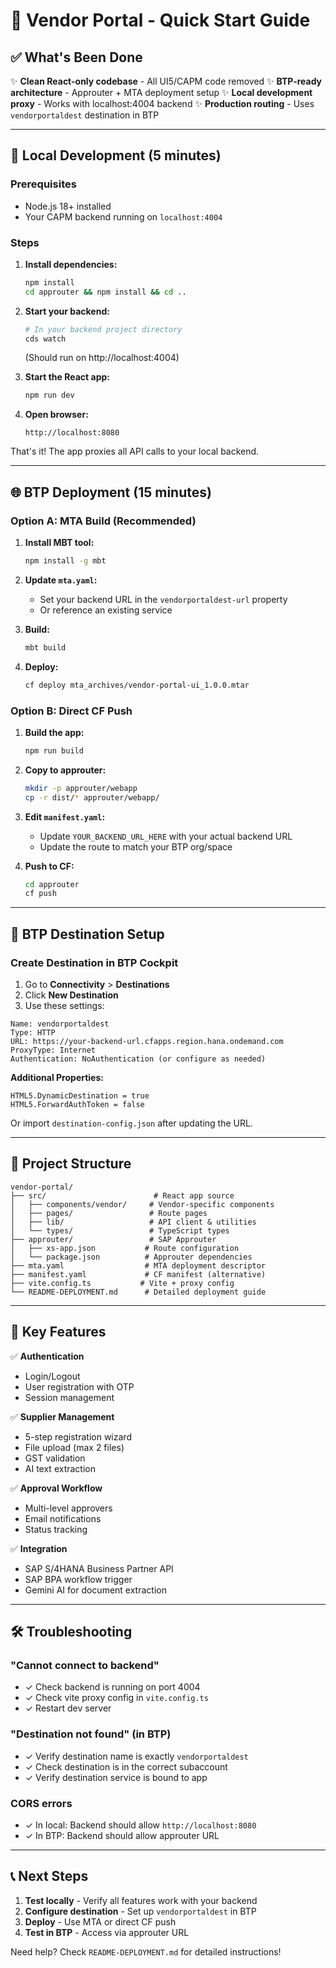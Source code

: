 # 🚀 Vendor Portal - Quick Start Guide

## ✅ What's Been Done

✨ **Clean React-only codebase** - All UI5/CAPM code removed
✨ **BTP-ready architecture** - Approuter + MTA deployment setup
✨ **Local development proxy** - Works with localhost:4004 backend
✨ **Production routing** - Uses `vendorportaldest` destination in BTP

---

## 🏃 Local Development (5 minutes)

### Prerequisites
- Node.js 18+ installed
- Your CAPM backend running on `localhost:4004`

### Steps

1. **Install dependencies:**
   ```bash
   npm install
   cd approuter && npm install && cd ..
   ```

2. **Start your backend:**
   ```bash
   # In your backend project directory
   cds watch
   ```
   (Should run on http://localhost:4004)

3. **Start the React app:**
   ```bash
   npm run dev
   ```

4. **Open browser:**
   ```
   http://localhost:8080
   ```

That's it! The app proxies all API calls to your local backend.

---

## 🌐 BTP Deployment (15 minutes)

### Option A: MTA Build (Recommended)

1. **Install MBT tool:**
   ```bash
   npm install -g mbt
   ```

2. **Update `mta.yaml`:**
   - Set your backend URL in the `vendorportaldest-url` property
   - Or reference an existing service

3. **Build:**
   ```bash
   mbt build
   ```

4. **Deploy:**
   ```bash
   cf deploy mta_archives/vendor-portal-ui_1.0.0.mtar
   ```

### Option B: Direct CF Push

1. **Build the app:**
   ```bash
   npm run build
   ```

2. **Copy to approuter:**
   ```bash
   mkdir -p approuter/webapp
   cp -r dist/* approuter/webapp/
   ```

3. **Edit `manifest.yaml`:**
   - Update `YOUR_BACKEND_URL_HERE` with your actual backend URL
   - Update the route to match your BTP org/space

4. **Push to CF:**
   ```bash
   cd approuter
   cf push
   ```

---

## 🔧 BTP Destination Setup

### Create Destination in BTP Cockpit

1. Go to **Connectivity** > **Destinations**
2. Click **New Destination**
3. Use these settings:

```
Name: vendorportaldest
Type: HTTP
URL: https://your-backend-url.cfapps.region.hana.ondemand.com
ProxyType: Internet
Authentication: NoAuthentication (or configure as needed)
```

**Additional Properties:**
```
HTML5.DynamicDestination = true
HTML5.ForwardAuthToken = false
```

Or import `destination-config.json` after updating the URL.

---

## 📁 Project Structure

```
vendor-portal/
├── src/                        # React app source
│   ├── components/vendor/     # Vendor-specific components
│   ├── pages/                 # Route pages
│   ├── lib/                   # API client & utilities
│   └── types/                 # TypeScript types
├── approuter/                 # SAP Approuter
│   ├── xs-app.json           # Route configuration
│   └── package.json          # Approuter dependencies
├── mta.yaml                  # MTA deployment descriptor
├── manifest.yaml             # CF manifest (alternative)
├── vite.config.ts           # Vite + proxy config
└── README-DEPLOYMENT.md      # Detailed deployment guide
```

---

## 🎯 Key Features

✅ **Authentication**
- Login/Logout
- User registration with OTP
- Session management

✅ **Supplier Management**
- 5-step registration wizard
- File upload (max 2 files)
- GST validation
- AI text extraction

✅ **Approval Workflow**
- Multi-level approvers
- Email notifications
- Status tracking

✅ **Integration**
- SAP S/4HANA Business Partner API
- SAP BPA workflow trigger
- Gemini AI for document extraction

---

## 🛠️ Troubleshooting

### "Cannot connect to backend"
- ✓ Check backend is running on port 4004
- ✓ Check vite proxy config in `vite.config.ts`
- ✓ Restart dev server

### "Destination not found" (in BTP)
- ✓ Verify destination name is exactly `vendorportaldest`
- ✓ Check destination is in the correct subaccount
- ✓ Verify destination service is bound to app

### CORS errors
- ✓ In local: Backend should allow `http://localhost:8080`
- ✓ In BTP: Backend should allow approuter URL

---

## 📞 Next Steps

1. **Test locally** - Verify all features work with your backend
2. **Configure destination** - Set up `vendorportaldest` in BTP
3. **Deploy** - Use MTA or direct CF push
4. **Test in BTP** - Access via approuter URL

Need help? Check `README-DEPLOYMENT.md` for detailed instructions!
